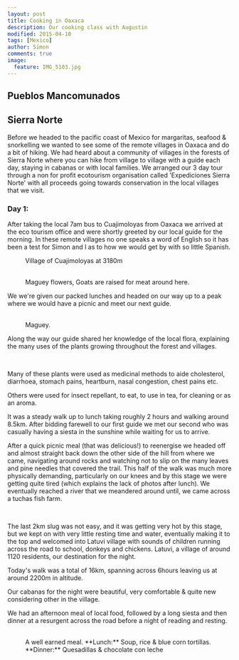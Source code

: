```yaml
---
layout: post
title: Cooking in Oaxaca
description: Our cooking class with Augustin
modified: 2015-04-10
tags: [Mexico]
author: Simon
comments: true
image:
  feature: IMG_5103.jpg
---
```


## Pueblos Mancomunados
## Sierra Norte

Before we headed to the pacific coast of Mexico for margaritas, seafood & snorkelling we wanted to see some of the remote villages in Oaxaca and do a bit of hiking. We had heard about a community of villages in the forests of Sierra Norte where you can hike from village to village with a guide each day, staying in cabanas or with local families. We arranged our 3 day tour through a non for profit ecotourism organisation called 'Expediciones Sierra Norte' with all proceeds going towards conservation in the local villages that we visit. 

### Day 1:

After taking the local 7am bus to Cuajimoloyas from Oaxaca we arrived at the eco tourism office and were shortly greeted by our local guide for the morning. In these remote villages no one speaks a word of English so it has been a test for Simon and I as to how we would get by with so little Spanish.

<figure>
	<a href="../images/IMG_5609.jpg"><img src="../images/IMG_5609.jpg" alt=""></a>
	<figcaption>Village of Cuajimoloyas at 3180m</figcaption>
</figure>

<figure class="half">
	<a href="../images/IMG_5607.jpg"><img src="../images/IMG_5607.jpg" alt=""></a>
	<a href="../images/IMG_5615.jpg"><img src="../images/IMG_5615.jpg" alt=""></a>
	<figcaption>Maguey flowers, Goats are raised for meat around here.</figcaption>
</figure>

We we're given our packed lunches and headed on our way up to a peak where we would have a picnic and meet our next guide. 

<figure class="half">
	<a href="../images/IMG_5621.jpg"><img src="../images/IMG_5621.jpg" alt=""></a>
	<a href="../images/IMG_5624.jpg"><img src="../images/IMG_5624.jpg" alt=""></a>
	<figcaption>Maguey.</figcaption>
</figure>

Along the way our guide shared her knowledge of the local flora, explaining the many uses of the plants growing throughout the forest and villages.

<figure class="half">
	<a href="../images/IMG_5641.jpg"><img src="../images/IMG_5641.jpg" alt=""></a>
	<a href="../images/IMG_5653.jpg"><img src="../images/IMG_5653.jpg" alt=""></a>
	<a href="../images/IMG_5657.jpg"><img src="../images/IMG_5657.jpg" alt=""></a>
	<a href="../images/IMG_5667.jpg"><img src="../images/IMG_5667.jpg" alt=""></a>
	<a href="../images/IMG_5634.jpg"><img src="../images/IMG_5634.jpg" alt=""></a>
	<a href="../images/IMG_5635.jpg"><img src="../images/IMG_5635.jpg" alt=""></a>
</figure>

Many of these plants were used as medicinal methods to aide cholesterol, diarrhoea, stomach pains, heartburn, nasal congestion, chest pains etc. 

Others were used for insect repellant, to eat, to use in tea, for cleaning or as an aroma. 

It was a steady walk up to lunch taking roughly 2 hours and walking around 8.5km. After bidding farewell to our first guide we met our second who was casually having a siesta in the sunshine while waiting for us to arrive.

After a quick picnic meal (that was delicious!) to reenergise we headed off and almost straight back down the other side of the hill from where we came, navigating around rocks and watching not to slip on the many leaves and pine needles that covered the trail. This half of the walk was much more physically demanding, particularly on our knees and by this stage we were getting quite tired (which explains the lack of photos after lunch). We eventually reached a river that we meandered around until, we came across a tuchas fish farm.  

<figure class="half">
	<a href="../images/IMG_5683.jpg"><img src="../images/IMG_5683.jpg" alt=""></a>
	<a href="../images/IMG_5691.jpg"><img src="../images/IMG_5691.jpg" alt=""></a>
	<a href="../images/IMG_5703.jpg"><img src="../images/IMG_5703.jpg" alt=""></a>
	<a href="../images/IMG_5707.jpg"><img src="../images/IMG_5707.jpg" alt=""></a>
	<figcaption></figcaption>
</figure>

The last 2km slug was not easy, and it was getting very hot by this stage, but we kept on with very little resting time and water, eventually making it to the top and welcomed into Latuvi village with sounds of children running across the road to school, donkeys and chickens. Latuvi, a village of around 1120 residents, our destination for the night.

Today's walk was a total of 16km, spanning across 6hours leaving us at around 2200m in altitude. 

Our cabanas for the night were beautiful, very comfortable & quite new considering other in the village.  

We had an afternoon meal of local food, followed by a long siesta and then dinner at a resurgent across the road before a night of reading and resting. 

<figure class="half">
	<a href="../images/IMG_5709.jpg"><img src="../images/IMG_5709.jpg" alt=""></a>
	<a href="../images/IMG_5750.jpg"><img src="../images/IMG_5750.jpg" alt=""></a>
	<a href="../images/IMG_5752.jpg"><img src="../images/IMG_5752.jpg" alt=""></a>
	<a href="../images/IMG_5707.jpg"><img src="../images/IMG_507.jpg" alt=""></a>
	<figcaption>A well earned meal. **Lunch:** Soup, rice & blue corn tortillas. **Dinner:** Quesadillas & chocolate con leche</figcaption>
</figure>

